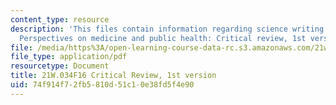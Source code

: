 ```yaml
---
content_type: resource
description: 'This files contain information regarding science writing and new media:
  Perspectives on medicine and public health: Critical review, 1st version.'
file: /media/https%3A/open-learning-course-data-rc.s3.amazonaws.com/21w-034-science-writing-and-new-media-perspectives-on-medicine-and-public-health-fall-2016/74f914f72fb5810d51c10e38fd5f4e90_MIT21W_034F16_CritRev1st.pdf
file_type: application/pdf
resourcetype: Document
title: 21W.034F16 Critical Review, 1st version
uid: 74f914f7-2fb5-810d-51c1-0e38fd5f4e90
---
```

